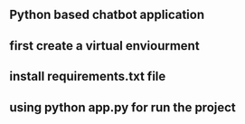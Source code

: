 ## Python based chatbot application
## first create a virtual enviourment 
## install requirements.txt file
## using python app.py for run the project
